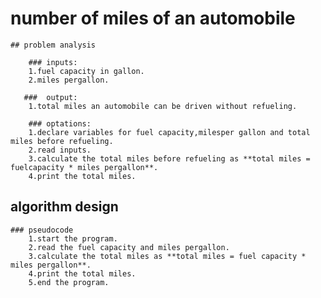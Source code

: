 # number of miles of an automobile

    ## problem analysis

        ### inputs:
        1.fuel capacity in gallon.
        2.miles pergallon.

       ###  output:
        1.total miles an automobile can be driven without refueling.

        ### optations:
        1.declare variables for fuel capacity,milesper gallon and total miles before refueling.
        2.read inputs.
        3.calculate the total miles before refueling as **total miles = fuelcapacity * miles pergallon**.
        4.print the total miles.
        
   ## algorithm design    
    ### pseudocode
        1.start the program.
        2.read the fuel capacity and miles pergallon.
        3.calculate the total miles as **total miles = fuel capacity * miles pergallon**.
        4.print the total miles.
        5.end the program.

    
 
     